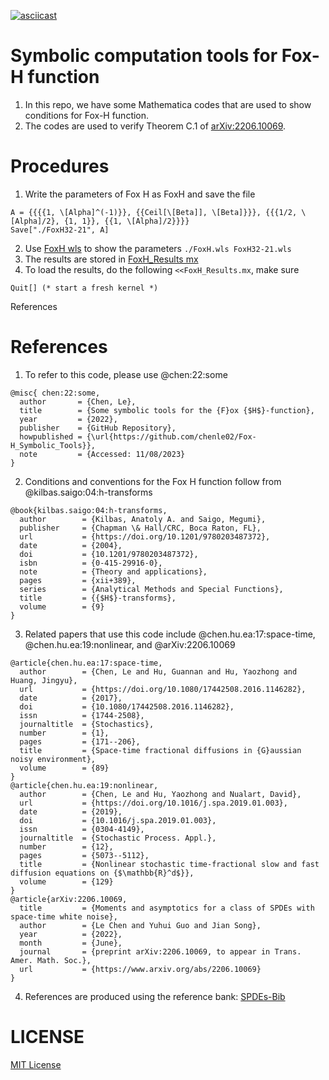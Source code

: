 [![asciicast](https://asciinema.org/a/619828.svg)](https://asciinema.org/a/619828)

# Symbolic computation tools for Fox-H function
1. In this repo, we have some Mathematica codes that are used to show conditions for Fox-H function.
2. The codes are used to verify Theorem C.1 of [arXiv:2206.10069](https://arxiv.org/abs/2206.10069).

# Procedures
1. Write the parameters of Fox H as FoxH and save the file
```
A = {{{{1, \[Alpha]^(-1)}}, {{Ceil[\[Beta]], \[Beta]}}}, {{{1/2, \[Alpha]/2}, {1, 1}}, {{1, \[Alpha]/2}}}}
Save["./FoxH32-21", A]
```
2. Use [FoxH wls](./FoxH.wls) to show the parameters `./FoxH.wls FoxH32-21.wls`
3. The results are stored in [FoxH_Results mx](./FoxH_Results.mx)
4. To load the results, do the following `<<FoxH_Results.mx`, make sure
```
Quit[] (* start a fresh kernel *)
```
<summary>References</summary>

# References
1. To refer to this code, please use @chen:22:some
```
@misc{ chen:22:some,
  author       = {Chen, Le},
  title        = {Some symbolic tools for the {F}ox {$H$}-function},
  year         = {2022},
  publisher    = {GitHub Repository},
  howpublished = {\url{https://github.com/chenle02/Fox-H_Symbolic_Tools}},
  note         = {Accessed: 11/08/2023}
}
```
2. Conditions and conventions for the Fox H function follow from @kilbas.saigo:04:h-transforms
```
@book{kilbas.saigo:04:h-transforms,
  author        = {Kilbas, Anatoly A. and Saigo, Megumi},
  publisher     = {Chapman \& Hall/CRC, Boca Raton, FL},
  url           = {https://doi.org/10.1201/9780203487372},
  date          = {2004},
  doi           = {10.1201/9780203487372},
  isbn          = {0-415-29916-0},
  note          = {Theory and applications},
  pages         = {xii+389},
  series        = {Analytical Methods and Special Functions},
  title         = {{$H$}-transforms},
  volume        = {9}
}
``` 
3. Related papers that use this code include @chen.hu.ea:17:space-time, @chen.hu.ea:19:nonlinear, and @arXiv:2206.10069
```
@article{chen.hu.ea:17:space-time,
  author        = {Chen, Le and Hu, Guannan and Hu, Yaozhong and Huang, Jingyu},
  url           = {https://doi.org/10.1080/17442508.2016.1146282},
  date          = {2017},
  doi           = {10.1080/17442508.2016.1146282},
  issn          = {1744-2508},
  journaltitle  = {Stochastics},
  number        = {1},
  pages         = {171--206},
  title         = {Space-time fractional diffusions in {G}aussian noisy environment},
  volume        = {89}
}
@article{chen.hu.ea:19:nonlinear,
  author        = {Chen, Le and Hu, Yaozhong and Nualart, David},
  url           = {https://doi.org/10.1016/j.spa.2019.01.003},
  date          = {2019},
  doi           = {10.1016/j.spa.2019.01.003},
  issn          = {0304-4149},
  journaltitle  = {Stochastic Process. Appl.},
  number        = {12},
  pages         = {5073--5112},
  title         = {Nonlinear stochastic time-fractional slow and fast diffusion equations on {$\mathbb{R}^d$}},
  volume        = {129}
}
@article{arXiv:2206.10069,
  title         = {Moments and asymptotics for a class of SPDEs with space-time white noise},
  author        = {Le Chen and Yuhui Guo and Jian Song},
  year          = {2022},
  month         = {June},
  journal       = {preprint arXiv:2206.10069, to appear in Trans. Amer. Math. Soc.},
  url           = {https://www.arxiv.org/abs/2206.10069}
}
``` 
4. References are produced using the reference bank: [SPDEs-Bib](https://github.com/chenle02/SPDEs-Bib)

# LICENSE
[MIT License](LICENSE)
